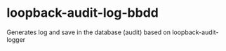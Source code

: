 # loopback-audit-log-bbdd
Generates log and save in the database (audit) based on loopback-audit-logger
